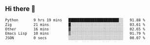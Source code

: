 ## Hi there 👋

<!--
**whirlun/whirlun** is a ✨ _special_ ✨ repository because its `README.md` (this file) appears on your GitHub profile.

Here are some ideas to get you started:

- 🔭 I’m currently working on ...
- 🌱 I’m currently learning ...
- 👯 I’m looking to collaborate on ...
- 🤔 I’m looking for help with ...
- 💬 Ask me about ...
- 📫 How to reach me: ...
- 😄 Pronouns: ...
- ⚡ Fun fact: ...
-->
<!--START_SECTION:waka-->

```txt
Python       9 hrs 19 mins   ███████████████████████░░   91.88 %
Zig          21 mins         █░░░░░░░░░░░░░░░░░░░░░░░░   03.61 %
Other        16 mins         ▓░░░░░░░░░░░░░░░░░░░░░░░░   02.65 %
Emacs Lisp   10 mins         ▒░░░░░░░░░░░░░░░░░░░░░░░░   01.79 %
JSON         0 secs          ░░░░░░░░░░░░░░░░░░░░░░░░░   00.07 %
```

<!--END_SECTION:waka-->
